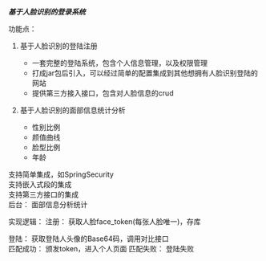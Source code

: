 **_基于人脸识别的登录系统_**  
  

功能点：
1. 基于人脸识别的登陆注册
    - 一套完整的登陆系统，包含个人信息管理，以及权限管理
    - 打成jar包后引入，可以经过简单的配置集成到其他想拥有人脸识别登陆的网站
    - 提供第三方接入接口，包含对人脸信息的crud
   
2. 基于人脸识别的面部信息统计分析
    - 性别比例
    - 颜值曲线
    - 脸型比例
    - 年龄


        
支持简单集成，如SpringSecurity  
支持嵌入式段的集成  
支持第三方接口的集成          
后台：
    面部信息分析统计
        



实现逻辑： 
注册： 获取人脸face_token(每张人脸唯一)，存库  

登陆：
      获取登陆人头像的Base64码，调用对比接口  
        匹配成功： 颁发token，进入个人页面
        匹配失败： 登陆失败  